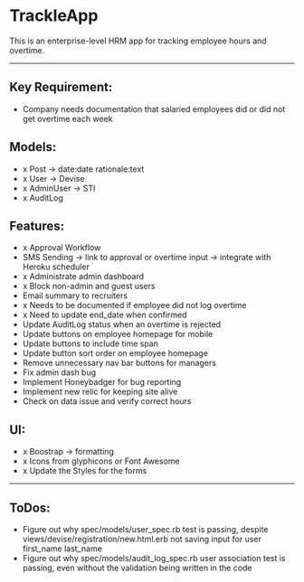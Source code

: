 # TrackleApp

This is an enterprise-level HRM app for tracking employee hours and overtime.

---

## Key Requirement: 
- Company needs documentation that salaried employees did or did not get overtime each week

## Models: 
- x Post -> date:date rationale:text 
- x User -> Devise 
- x AdminUser -> STI 
- x AuditLog 

## Features:
- x Approval Workflow
- SMS Sending -> link to approval or overtime input -> integrate with Heroku scheduler
- x Administrate admin dashboard
- x Block non-admin and guest users
- Email summary to recruiters
- x Needs to be documented if employee did not log overtime
- x Need to update end_date when confirmed
- Update AuditLog status when an overtime is rejected
- Update buttons on employee homepage for mobile
- Update buttons to include time span
- Update button sort order on employee homepage
- Remove unnecessary nav bar buttons for managers
- Fix admin dash bug
- Implement Honeybadger for bug reporting
- Implement new relic for keeping site alive
- Check on data issue and verify correct hours

## UI: 
- x Boostrap -> formatting
- x Icons from glyphicons or Font Awesome
- x Update the Styles for the forms

---

## ToDos:
- Figure out why spec/models/user_spec.rb test is passing, despite views/devise/registration/new.html.erb not saving input for user first_name last_name
- Figure out why spec/models/audit_log_spec.rb user association test is passing, even without the validation being written in the code
